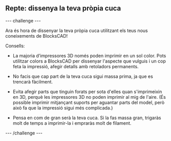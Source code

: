 ## Repte: dissenya la teva pròpia cuca

--- challenge ---

Ara és hora de dissenyar la teva pròpia cuca utilitzant els teus nous coneixements de BlocksCAD!

Consells:

+ La majoria d’impressores 3D només poden imprimir en un sol color. Pots utilitzar colors a BlocksCAD per dissenyar l'aspecte que vulguis i un cop feta la impressió, afegir detalls amb retoladors permanents.

+ No facis que cap part de la teva cuca sigui massa prima, ja que es trencarà fàcilment.

+ Evita afegir parts que tinguin forats per sota d'elles quan s'imprimeixin en 3D, perquè les impressores 3D no poden imprimir al mig de l'aire. (És possible imprimir mitjançant suports per aguantar parts del model, però això fa que la impressió sigui més complicada.)

+ Pensa en com de gran serà la teva cuca. Si la fas massa gran, trigaràs molt de temps a imprimir-la i empraràs molt de filament.

--- /challenge ---



 




  
